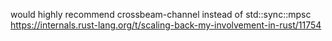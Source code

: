 would highly recommend crossbeam-channel instead of std::sync::mpsc https://internals.rust-lang.org/t/scaling-back-my-involvement-in-rust/11754
